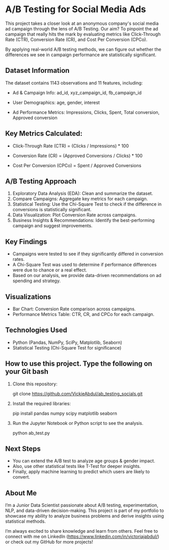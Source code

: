 #  A/B Testing for Social Media Ads
 
This project takes a closer look at an anonymous company's social media ad campaign through the lens of A/B Testing. Our aim? To pinpoint the ad campaign that really hits the mark by evaluating metrics like Click-Through Rate (CTR), Conversion Rate (CR), and Cost Per Conversion (CPCo).

By applying real-world A/B testing methods, we can figure out whether the differences we see in campaign performance are statistically significant.

## Dataset Information
The dataset contains 1143 observations and 11 features, including:

- Ad & Campaign Info: ad_id, xyz_campaign_id, fb_campaign_id

- User Demographics: age, gender, interest

- Ad Performance Metrics: Impressions, Clicks, Spent, Total conversion, Approved conversion

## Key Metrics Calculated:
- Click-Through Rate (CTR) = (Clicks / Impressions) * 100

- Conversion Rate (CR) = (Approved Conversions / Clicks) * 100

- Cost Per Conversion (CPCo) = Spent / Approved Conversions

## A/B Testing Approach
1. Exploratory Data Analysis (EDA): Clean and summarize the dataset.
2. Compare Campaigns: Aggregate key metrics for each campaign.
3. Statistical Testing: Use the Chi-Square Test to check if the difference in conversions is statistically significant.
4. Data Visualization: Plot Conversion Rate across campaigns.
5. Business Insights & Recommendations: Identify the best-performing campaign and suggest improvements.

## Key Findings
- Campaigns were tested to see if they significantly differed in conversion rates.
- A Chi-Square Test was used to determine if performance differences were due to chance or a real effect.
- Based on our analysis, we provide data-driven recommendations on ad spending and strategy.

## Visualizations
- Bar Chart: Conversion Rate comparison across campaigns.
- Performance Metrics Table: CTR, CR, and CPCo for each campaign.

## Technologies Used
- Python (Pandas, NumPy, SciPy, Matplotlib, Seaborn)
- Statistical Testing (Chi-Square Test for significance)

## How to use this project. Type the following on your Git bash
1. Clone this repository:
   
   git clone https://github.com/VickieAbdul/ab_testing_socials.git
   
2. Install the required libraries:
   
   pip install pandas numpy scipy matplotlib seaborn
   
3. Run the Jupyter Notebook or Python script to see the analysis.
   
   python ab_test.py

## Next Steps
- You can extend the A/B test to analyze age groups & gender impact.
- Also, use other statistical tests like T-Test for deeper insights.
- Finally, apply machine learning to predict which users are likely to convert.

## About Me
I’m a Junior Data Scientist passionate about A/B testing, experimentation, NLP, and data-driven decision-making. This project is part of my portfolio to showcase my ability to analyze business problems and derive insights using statistical methods.

I’m always excited to share knowledge and learn from others. Feel free to connect with me on LinkedIn (https://www.linkedin.com/in/victoriajabdul/) or check out my GitHub for more projects!
